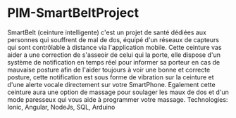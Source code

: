# PIM-SmartBeltProject
SmartBelt (ceinture intelligente) c'est un projet de santé dédiées aux personnes qui souffrent de mal de dos, équipé d'un réseaux de capteurs qui sont contrôlable à distance via l'application mobile. Cette ceinture vas aider a une correction de s'asseoir de celui qui la porte, elle dispose d'un système de notification en temps réel pour informer sa porteur en cas de mauvaise posture afin de l'aider toujours à voir une bonne et correcte posture, cette notification est sous forme de vibration sur la ceinture et d'une alerte vocale directement sur votre SmartPhone. Egalement cette ceinture aura une option de massage pour soulager les maux de dos et d'un mode paresseux qui vous aide à programmer votre massage. Technologies: Ionic, Angular, NodeJs, SQL, Arduino
